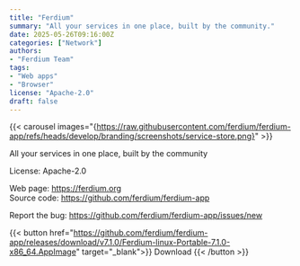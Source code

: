```yaml
---
title: "Ferdium"
summary: "All your services in one place, built by the community."
date: 2025-05-26T09:16:00Z
categories: ["Network"]
authors:
- "Ferdium Team"
tags: 
- "Web apps"
- "Browser"
license: "Apache-2.0"
draft: false
---
```


{{< carousel images="{https://raw.githubusercontent.com/ferdium/ferdium-app/refs/heads/develop/branding/screenshots/service-store.png}" >}}

All your services in one place, built by the community

License: Apache-2.0

Web page: <https://ferdium.org>  
Source code: <https://github.com/ferdium/ferdium-app>

Report the bug: <https://github.com/ferdium/ferdium-app/issues/new>  

{{< button href="https://github.com/ferdium/ferdium-app/releases/download/v7.1.0/Ferdium-linux-Portable-7.1.0-x86_64.AppImage" target="_blank">}}
Download
{{< /button >}}